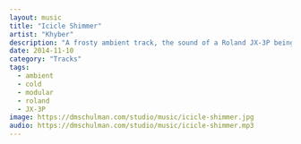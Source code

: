 ```yaml
---
layout: music
title: "Icicle Shimmer"
artist: "Khyber"
description: "A frosty ambient track, the sound of a Roland JX-3P being played via a modular CV sequence."
date: 2014-11-10
category: "Tracks"
tags: 
  - ambient
  - cold
  - modular
  - roland
  - JX-3P
image: https://dmschulman.com/studio/music/icicle-shimmer.jpg
audio: https://dmschulman.com/studio/music/icicle-shimmer.mp3
---
```

